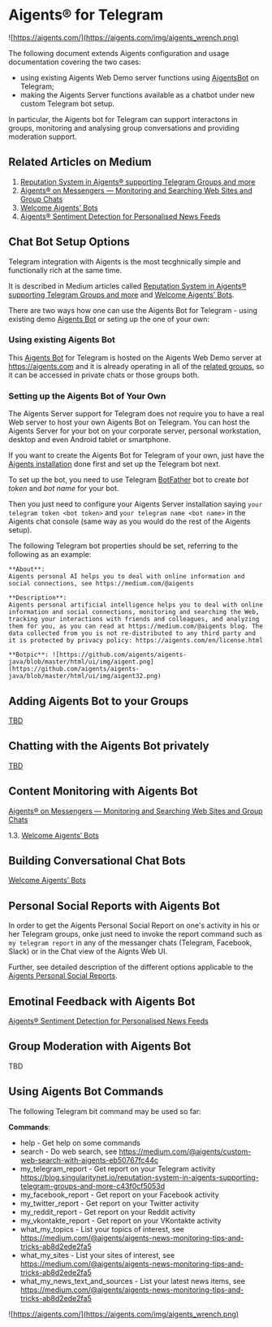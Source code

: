 # Aigents® for Telegram

![https://aigents.com/](https://aigents.com/img/aigents_wrench.png)

The following document extends Aigents configuration and usage documentation covering the two cases:
- using existing Aigents Web Demo server functions using [AigentsBot](https://t.me/AigentsBot) on Telegram;
- making the Aigents Server functions available as a chatbot under new custom Telegram bot setup.

In particular, the Aigents bot for Telegram can support interactons in groups, monitoring and analysing group conversations and providing moderation support.
 
## Related Articles on Medium

1. [Reputation System in Aigents® supporting Telegram Groups and more](https://blog.singularitynet.io/reputation-system-in-aigents-supporting-telegram-groups-and-more-c43f0cf5053d)
1. [Aigents® on Messengers — Monitoring and Searching Web Sites and Group Chats](https://medium.com/@aigents/aigents-on-messengers-monitoring-and-searching-web-sites-and-group-chats-f5d585e0355e)
1. [Welcome Aigents’ Bots](https://medium.com/@aigents/welcome-aigents-bots-d6682968f486)
1. [Aigents® Sentiment Detection for Personalised News Feeds](https://blog.singularitynet.io/aigents-sentiment-detection-personal-and-social-relevant-news-be989d73b381)

## Chat Bot Setup Options

Telegram integration with Aigents is the most tecghnically simple and functionally rich at the same time. 

It is described in Medium articles called [Reputation System in Aigents® supporting Telegram Groups and more](https://blog.singularitynet.io/reputation-system-in-aigents-supporting-telegram-groups-and-more-c43f0cf5053d) and [Welcome Aigents’ Bots](https://medium.com/@aigents/welcome-aigents-bots-d6682968f486). 

There are two ways how one can use the Aigents Bot for Telegram - using existing demo [Aigents Bot](https://t.me/AigentsBot) or seting up the one of your own:

### Using existing Aigents Bot

This [Aigents Bot](https://t.me/AigentsBot) for Telegram is hosted on the Aigents Web Demo server at https://aigents.com and it is already operating in all of the [related groups](aigents_contacts.md), so it can be accessed in private chats or those groups both. 

### Setting up the Aigents Bot of Your Own

The Aigents Server support for Telegram does not require you to have a real Web server to host your own Aigents Bot on Telegram. You can host the Aigents Server for your bot on your corporate server, personal workstation, desktop and even Android tablet or smartphone. 

If you want to create the Aigents Bot for Telegram of your own, just have the [Aigents installation](https://github.com/aigents/aigents-java/blob/master/doc/aigents_server.md) done first and set up the Telegram bot next. 

To set up the bot, you need to use Telegram [BotFather](https://telegram.me/BotFather) bot to create *bot token* and *bot name* for your bot. 

Then you just need to configure your Aigents Server installation saying ``your telegram token <bot token>`` and ``your telegram name <bot name>`` in the Aigents chat console (same way as you would do the rest of the Aigents setup).

The following Telegram bot properties should be set, referring to the following as an example:

	**About**:
	Aigents personal AI helps you to deal with online information and social connections, see https://medium.com/@aigents
	
	**Description**: 
	Aigents personal artificial intelligence helps you to deal with online information and social connections, monitoring and searching the Web, tracking your interactions with friends and colleagues, and analyzing them for you, as you can read at https://medium.com/@aigents blog. The data collected from you is not re-distributed to any third party and it is protected by privacy policy: https://aigents.com/en/license.html
	
	**Botpic**: ![https://github.com/aigents/aigents-java/blob/master/html/ui/img/aigent.png](https://github.com/aigents/aigents-java/blob/master/html/ui/img/aigent32.png)

## Adding Aigents Bot to your Groups

[TBD](https://blog.singularitynet.io/reputation-system-in-aigents-supporting-telegram-groups-and-more-c43f0cf5053d)

## Chatting with the Aigents Bot privately 

[TBD](https://blog.singularitynet.io/reputation-system-in-aigents-supporting-telegram-groups-and-more-c43f0cf5053d)

## Content Monitoring with Aigents Bot

[Aigents® on Messengers — Monitoring and Searching Web Sites and Group Chats](https://medium.com/@aigents/aigents-on-messengers-monitoring-and-searching-web-sites-and-group-chats-f5d585e0355e)

1.3. [Welcome Aigents’ Bots](https://medium.com/@aigents/welcome-aigents-bots-d6682968f486)

## Building Conversational Chat Bots

[Welcome Aigents’ Bots](https://medium.com/@aigents/welcome-aigents-bots-d6682968f486)

## Personal Social Reports with Aigents Bot

In order to get the Aigents Personal Social Report on one's activity in his or her Telegram groups, onke just need to invoke the report command such as ``my telegram report`` in any of the messanger chats (Telegram, Facebook, Slack) or in the Chat view of the Aignts Web UI.  

Further, see detailed description of the different options applicable to the [Aigents Personal Social Reports](aigents_reports.md).

## Emotinal Feedback with Aigents Bot

[Aigents® Sentiment Detection for Personalised News Feeds](https://blog.singularitynet.io/aigents-sentiment-detection-personal-and-social-relevant-news-be989d73b381)

## Group Moderation with Aigents Bot

TBD

## Using Aigents Bot Commands 

The following Telegram bit command may be used so far:

**Commands**:
- help - Get help on some commands 
- search - Do web search, see https://medium.com/@aigents/custom-web-search-with-aigents-eb50767fc44c
- my_telegram_report - Get report on your Telegram activity https://blog.singularitynet.io/reputation-system-in-aigents-supporting-telegram-groups-and-more-c43f0cf5053d 
- my_facebook_report - Get report on your Facebook activity
- my_twitter_report - Get report on your Twitter activity
- my_reddit_report - Get report on your Reddit activity
- my_vkontakte_report - Get report on your VKontakte activity
- what_my_topics - List your topics of interest, see https://medium.com/@aigents/aigents-news-monitoring-tips-and-tricks-ab8d2ede2fa5
- what_my_sites - List your sites of interest, see https://medium.com/@aigents/aigents-news-monitoring-tips-and-tricks-ab8d2ede2fa5
- what_my_news_text_and_sources - List your latest news items, see https://medium.com/@aigents/aigents-news-monitoring-tips-and-tricks-ab8d2ede2fa5

![https://aigents.com/](https://aigents.com/img/aigents_wrench.png)